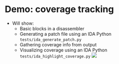 # Demo: coverage tracking
- Will show:
  - Basic blocks in a disassembler
  - Generating a patch file using an IDA Python `tests/ida_generate_patch.py`
  - Gathering coverage info from output
  - Visualizing coverage using an IDA Python `tests/ida_highlight_coverage.py`
    ![](../tests/ida_coverage.png)
